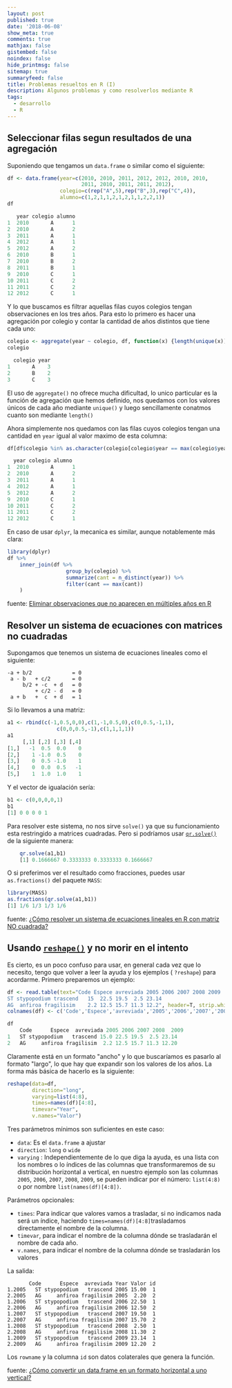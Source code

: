 ```yaml
---
layout: post
published: true
date: '2018-06-08'
show_meta: true
comments: true
mathjax: false
gistembed: false
noindex: false
hide_printmsg: false
sitemap: true
summaryfeed: false
title: Problemas resueltos en R (I)
description: Algunos problemas y como resolverlos mediante R
tags:
  - desarrollo
  - R
---
```


## Seleccionar filas segun resultados de una agregación

Suponiendo que tengamos un `data.frame` o similar como el siguiente:

```r
df <- data.frame(year=c(2010, 2010, 2011, 2012, 2012, 2010, 2010, 
						2011, 2010, 2011, 2011, 2012), 
                 colegio=c(rep("A",5),rep("B",3),rep("C",4)),
                 alumno=c(1,2,1,1,2,1,2,1,1,2,2,1))
df

   year colegio alumno
1  2010       A      1
2  2010       A      2
3  2011       A      1
4  2012       A      1
5  2012       A      2
6  2010       B      1
7  2010       B      2
8  2011       B      1
9  2010       C      1
10 2011       C      2
11 2011       C      2
12 2012       C      1
```

Y lo que buscamos es filtrar aquellas filas cuyos colegios tengan observaciones
en los tres años. Para esto lo primero es hacer una agregación por colegio y
contar la cantidad de años distintos que tiene cada uno:

```r
colegio <- aggregate(year ~ colegio, df, function(x) {length(unique(x))})
colegio

  colegio year
1       A    3
2       B    2
3       C    3
```

El uso de `aggregate()` no ofrece mucha dificultad, lo unico particular es la
función de agregación que hemos definido, nos quedamos con los valores únicos de
cada año mediante `unique()` y luego sencillamente conatmos cuanto son mediante
`length()`

Ahora simplemente nos quedamos con las filas cuyos colegios tengan una cantidad
en `year` igual al valor maximo de esta columna:

```r
df[df$colegio %in% as.character(colegio[colegio$year == max(colegio$year),1]),]

  year colegio alumno
1  2010       A      1
2  2010       A      2
3  2011       A      1
4  2012       A      1
5  2012       A      2
9  2010       C      1
10 2011       C      2
11 2011       C      2
12 2012       C      1
```

En caso de usar `dplyr`, la mecanica es similar, aunque notablemente más clara:


```r
library(dplyr)
df %>% 
    inner_join(df %>%
                   group_by(colegio) %>%
                   summarize(cant = n_distinct(year)) %>%
                   filter(cant == max(cant))
    )
```

fuente: [Eliminar observaciones que no aparecen en múltiples años en R][2]

## Resolver un sistema de ecuaciones con matrices no cuadradas

Supongamos que tenemos un sistema de ecuaciones lineales como el siguiente:

    -a + b/2             = 0
     a - b   + c/2       = 0
         b/2 + -c  + d   = 0
             + c/2 - d   = 0
     a + b   +  c  + d   = 1

Si lo llevamos a una matriz:

```r
a1 <- rbind(c(-1,0.5,0,0),c(1,-1,0.5,0),c(0,0.5,-1,1),
				c(0,0,0.5,-1),c(1,1,1,1))
a1
     [,1] [,2] [,3] [,4]
[1,]   -1  0.5  0.0    0
[2,]    1 -1.0  0.5    0
[3,]    0  0.5 -1.0    1
[4,]    0  0.0  0.5   -1
[5,]    1  1.0  1.0    1
```

Y el vector de igualación sería:

```r
b1 <- c(0,0,0,0,1)
b1
[1] 0 0 0 0 1
```

Para resolver este sistema, no nos sirve `solve()` ya que su funcionamiento esta
restringido a matrices cuadradas. Pero si podríamos usar [`qr.solve()`][1] de la
siguiente manera:

```r
    qr.solve(a1,b1)
    [1] 0.1666667 0.3333333 0.3333333 0.1666667
```

O si preferimos ver el resultado como fracciones, puedes usar `as.fractions()`
del paquete `MASS`:

```r
library(MASS) 
as.fractions(qr.solve(a1,b1))
[1] 1/6 1/3 1/3 1/6
```

fuente: [¿Cómo resolver un sistema de ecuaciones lineales en R con matriz NO cuadrada?][3]

## Usando [`reshape()`][4] y no morir en el intento

Es cierto, es un poco confuso para usar, en general cada vez que lo necesito,
tengo que volver a leer la ayuda y los ejemplos ( `?reshape`) para acordarme.
Primero preparemos un ejemplo:

```r
df <- read.table(text="Code Espece avreviada 2005 2006 2007 2008 2009
ST stypopodium trascend   15  22.5 19.5  2.5 23.14
AG  anfiroa fragilisim    2.2 12.5 15.7 11.3 12.2", header=T, strip.white = T, stringsAsFactors=F)
colnames(df) <- c('Code','Espece','avreviada','2005','2006','2007','2008','2009')

df
	Code      Espece  avreviada 2005 2006 2007 2008  2009
1   ST stypopodium   trascend 15.0 22.5 19.5  2.5 23.14
2   AG     anfiroa fragilisim  2.2 12.5 15.7 11.3 12.20
```

Claramente está en un formato "ancho" y lo que buscaríamos es pasarlo al formato
"largo", lo que hay que expandir son los valores de los años. La forma más
básica de hacerlo es la siguiente:

```r
reshape(data=df, 
		direction="long", 
		varying=list(4:8), 
		times=names(df)[4:8], 
		timevar="Year", 
		v.names="Valor")
```

Tres parámetros mínimos son suficientes en este caso:

* `data`: Es el `data.frame` a ajustar
* `direction`: `long` o `wide`
* `varying` : Independientemente de lo que diga la ayuda, es una lista con los nombres o lo índices de las columnas que transformaremos de su distribución horizontal a vertical, en nuestro ejemplo son las columnas `2005`, `2006`, `2007`, `2008`, `2009`, se pueden indicar por el número: `list(4:8)` o por nombre `list(names(df)[4:8])`.

Parámetros opcionales:

* `times`: Para indicar que valores vamos a trasladar, si no indicamos nada será un índice, haciendo `times=names(df)[4:8]`trasladamos directamente el nombre de la columna.
* `timevar`, para indicar el nombre de la columna dónde se trasladarán el nombre de cada año.
* `v.names`, para indicar el nombre de la columna dónde se trasladarán los valores

La salida:

           Code      Espece  avreviada Year Valor id
    1.2005   ST stypopodium   trascend 2005 15.00  1
    2.2005   AG     anfiroa fragilisim 2005  2.20  2
    1.2006   ST stypopodium   trascend 2006 22.50  1
    2.2006   AG     anfiroa fragilisim 2006 12.50  2
    1.2007   ST stypopodium   trascend 2007 19.50  1
    2.2007   AG     anfiroa fragilisim 2007 15.70  2
    1.2008   ST stypopodium   trascend 2008  2.50  1
    2.2008   AG     anfiroa fragilisim 2008 11.30  2
    1.2009   ST stypopodium   trascend 2009 23.14  1
    2.2009   AG     anfiroa fragilisim 2009 12.20  2

Los `rowname` y la columna `id` son datos colaterales que genera la función.

fuente: [¿Cómo convertir un data.frame en un formato horizontal a uno
vertical?][5]


  [1]: http://stat.ethz.ch/R-manual/R-devel/library/base/html/qr.html
  [2]: https://es.stackoverflow.com/questions/170891/eliminar-observaciones-que-no-aparecen-en-m%C3%BAltiples-a%C3%B1os-en-r
  [3]: https://es.stackoverflow.com/questions/165852/c%C3%B3mo-resolver-un-sistema-de-ecuaciones-lineales-en-r-con-matriz-no-cuadrada
  [4]: http://stat.ethz.ch/R-manual/R-patched/library/stats/html/reshape.html
  [5]: https://es.stackoverflow.com/questions/170847/c%C3%B3mo-convertir-un-data-frame-en-un-formato-horizontal-a-uno-vertical

